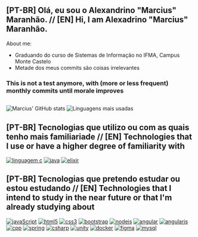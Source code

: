 <!--
**AlexandrinoMaranhao/AlexandrinoMaranhao** is a ✨ _special_ ✨ repository because its `README.md` (this file) appears on your GitHub profile.

Here are some ideas to get you started:

- 🔭 I’m currently working on ...
- 🌱 I’m currently learning ...
- 👯 I’m looking to collaborate on ...
- 🤔 I’m looking for help with ...
- 💬 Ask me about ...
- 📫 How to reach me: ...
- 😄 Pronouns: ...
- ⚡ Fun fact: ...
-->

## [PT-BR] Olá, eu sou o Alexandrino "Marcius" Maranhão. // [EN] Hi, I am Alexadrino "Marcius" Maranhão.
About me:
- Graduando do curso de Sistemas de Informação no IFMA, Campus Monte Castelo
- Metade dos meus commits são coisas irrelevantes

### This is not a test anymore, with (more or less frequent) monthly commits until morale improves

<!--
<div>
 <a href="https://www.instagram.com/daniel_korban_l/"><img src="https://img.shields.io/badge/Instagram-730F8A?style=for-the-badge&logo=instagram&logoColor=white"/></a>
 <a href="https://www.linkedin.com/in/daniel-lima-973a45227/"><img src="https://img.shields.io/badge/LinkedIn-0077B5?style=for-the-badge&logo=linkedin&logoColor=white"/></a>
 <a href="mailto:daniel99korban@gmail.com"><img src="https://img.shields.io/badge/Gmail-D14836?style=for-the-badge&logo=gmail&logoColor=white"/></a>
</div> [//]: -->

##
 ![Marcius' GitHub stats](https://github-readme-stats.vercel.app/api?username=alexandrinomaranhao&show_icons=true&count_private=true&theme=radical)
 ![Linguagens mais usadas](https://github-readme-stats.vercel.app/api/top-langs/?username=alexandrinomaranhao&layout=compact&langs_count=8&theme=radical)
 

## [PT-BR] Tecnologias que utilizo ou com as quais tenho mais familiariade // [EN] Technologies that I use or have a higher degree of familiarity with 
[![linguagem c](https://img.shields.io/badge/C-00599C?style=for-the-badge&logo=c&logoColor=black)](https://github.com/AlexandrinoMaranhao)
[![java](https://img.shields.io/badge/Java-ED8B00?style=for-the-badge&logo=java&logoColor=white)](https://github.com/AlexandrinoMaranhao)
[![elixir](https://img.shields.io/badge/Elixir-100000?style=for-the-badge&logo=elixir&logoColor=purple)](https://github.com/AlexandrinoMaranhao)


## [PT-BR] Tecnologias que pretendo estudar ou estou estudando // [EN] Technologies that I intend to study in the near future or that I'm already studying about
[![javaScript](https://img.shields.io/badge/JavaScript-F7DF1E?style=for-the-badge&logo=javascript&logoColor=blue)](https://github.com/AlexandrinoMaranhao)
[![html5](https://img.shields.io/badge/HTML5-E34F26?style=for-the-badge&logo=html5&logoColor=white)](https://github.com/AlexandrinoMaranhao)
[![css3](https://img.shields.io/badge/CSS-239120?&style=for-the-badge&logo=css3&logoColor=white)](https://github.com/AlexandrinoMaranhao)
[![bootstrap](https://img.shields.io/badge/Bootstrap-563D7C?style=for-the-badge&logo=bootstrap&logoColor=white)](https://github.com/AlexandrinoMaranhao)
[![nodejs](https://img.shields.io/badge/Node.js-43853D?style=for-the-badge&logo=node.js&logoColor=white)](https://github.com/AlexandrinoMaranhao)
[![angular](https://img.shields.io/badge/Angular-DD0031?style=for-the-badge&logo=angular&logoColor=white)](https://github.com/AlexandrinoMaranhao)
[![angularjs](https://img.shields.io/badge/AngularJS-E23237?style=for-the-badge&logo=angularjs&logoColor=white)](https://github.com/AlexandrinoMaranhao)
[![cpp](https://img.shields.io/badge/C%2B%2B-00599C?style=for-the-badge&logo=c%2B%2B&logoColor=blue)](https://github.com/AlexandrinoMaranhao)
[![spring](https://img.shields.io/badge/Spring-6DB33F?style=for-the-badge&logo=spring&logoColor=blue)](https://github.com/AlexandrinoMaranhao)
[![csharp](https://img.shields.io/badge/C%23-239120?style=for-the-badge&logo=c-sharp&logoColor=blue)](https://github.com/AlexandrinoMaranhao)
[![unity](https://img.shields.io/badge/Unity-100000?style=for-the-badge&logo=unity&logoColor=blue)](https://github.com/AlexandrinoMaranhao)
[![docker](https://img.shields.io/badge/Docker-100000?style=for-the-badge&logo=docker&logoColor=orange)](https://github.com/AlexandrinoMaranhao)
[![figma](https://img.shields.io/badge/Figma-F24E1E?style=for-the-badge&logo=figma&logoColor=white)](https://github.com/AlexandrinoMaranhao)
[![mysql](https://img.shields.io/badge/MySQL-00000F?style=for-the-badge&logo=mysql&logoColor=white)](https://github.com/AlexandrinoMaranhao)
